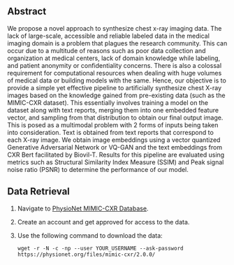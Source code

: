 ## Abstract

We propose a novel approach to synthesize chest x-ray imaging data. The lack of large-scale, accessible and reliable labeled data in the medical imaging domain is a problem that plagues the research community. This can occur due to a multitude of reasons such as poor data collection and organization at medical centers, lack of domain knowledge while labeling, and patient anonymity or confidentiality concerns. There is also a colossal requirement for computational resources when dealing with huge volumes of medical data or building models with the same. Hence, our objective is to provide a simple yet effective pipeline to artificially synthesize chest X-ray images based on the knowledge gained from pre-existing data (such as the MIMIC-CXR dataset). This essentially involves training a model on the dataset along with text reports, merging them into one embedded feature vector, and sampling from that distribution to obtain our final output image. This is posed as a multimodal problem with 2 forms of inputs being taken into consideration. Text is obtained from text reports that correspond to each X-ray image. We obtain image embeddings using a vector quantized Generative Adversarial Network or VQ-GAN and the text embeddings from CXR Bert facilitated by Biovil-T. Results for this pipeline are evaluated using metrics such as Structural Similarity Index Measure (SSIM) and Peak signal noise ratio (PSNR) to determine the performance of our model.


## Data Retrieval

1. Navigate to [PhysioNet MIMIC-CXR Database](https://physionet.org/content/mimic-cxr/2.0.0/).
2. Create an account and get approved for access to the data.
3. Use the following command to download the data:
   
   ```shell
   wget -r -N -c -np --user YOUR_USERNAME --ask-password https://physionet.org/files/mimic-cxr/2.0.0/

